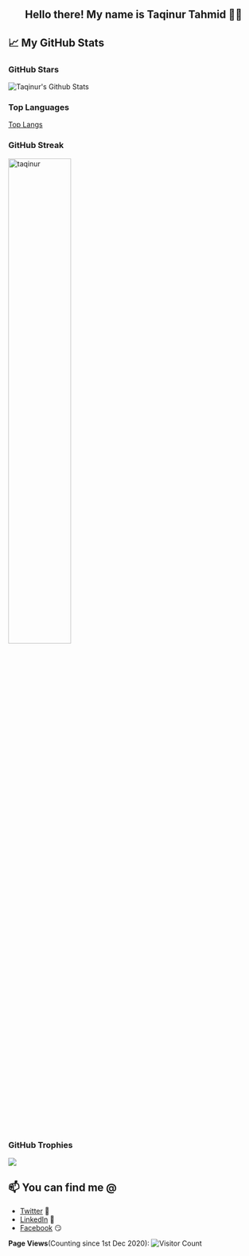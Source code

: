 <h2 align="center">Hello there! My name is Taqinur Tahmid 👋🤓</h2>


## 📈 My GitHub Stats
### GitHub Stars

![Taqinur's Github Stats](https://github-readme-stats.vercel.app/api?username=taqinur&show_icons=true&theme=radical)

### Top Languages

[Top Langs](https://github-readme-stats.vercel.app/api/top-langs/?username=taqinur&layout=compact)

### GitHub Streak

<img width="50%" src="https://github-readme-streak-stats.herokuapp.com/?user=taqinur&theme=highcontrast&hide_border=true" alt="taqinur" />

<!-- ### Activity Trends

![GitHub Activity Graph](https://activity-graph.herokuapp.com/graph?username=taqinur&theme=dracula&hide_border=true) -->

### GitHub Trophies

<img src="https://github-profile-trophy.vercel.app/?username=taqinur&theme=juicyfresh&no-bg=true" />


## 📫 You can find me @
<!-- YOU-CAN-FIND-ME:START -->
- [Twitter](https://twitter.com/TaqinurT) 🐤
- [LinkedIn](https://www.linkedin.com/in/taqinur-tahmid/) 💼
- [Facebook](https://www.facebook.com/TaqinurTahmid/) 😏
<!-- YOU-CAN-FIND-ME:END -->

**Page Views**(Counting since 1st Dec 2020): ![Visitor Count](https://profile-counter.glitch.me/taqinur/count.svg)

<!---
taqinur/taqinur is a ✨ special ✨ repository because its `README.md` (this file) appears on your GitHub profile.
You can click the Preview link to take a look at your changes.
For details: (https://github.com/anuraghazra/github-readme-stats)
--->
